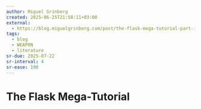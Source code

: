 ```yaml
---
author: Miguel Grinberg
created: 2025-06-25T21:58:11+03:00
external:
  - https://blog.miguelgrinberg.com/post/the-flask-mega-tutorial-part-i-hello-world
tags:
  - blog
  - WEAPON
  - literature
sr-due: 2025-07-22
sr-interval: 4
sr-ease: 190
---
```


# The Flask Mega-Tutorial
